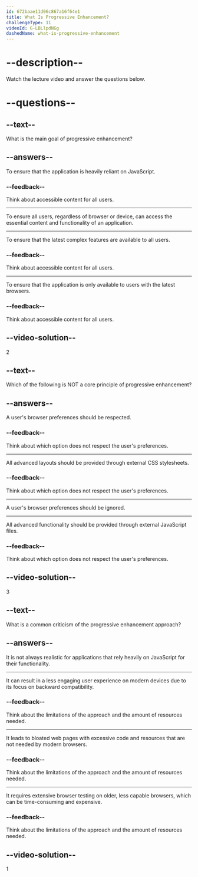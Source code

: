 ```yaml
---
id: 672baae11d06c867a16f64e1
title: What Is Progressive Enhancement?
challengeType: 11
videoId: G-LBLlpdNGg
dashedName: what-is-progressive-enhancement
---
```


# --description--

Watch the lecture video and answer the questions below.

# --questions--

## --text--

What is the main goal of progressive enhancement?

## --answers--

To ensure that the application is heavily reliant on JavaScript.

### --feedback--

Think about accessible content for all users.

---

To ensure all users, regardless of browser or device, can access the essential content and functionality of an application.

---

To ensure that the latest complex features are available to all users.

### --feedback--

Think about accessible content for all users.

---

To ensure that the application is only available to users with the latest browsers.

### --feedback--

Think about accessible content for all users.

## --video-solution--

2

## --text--

Which of the following is NOT a core principle of progressive enhancement?

## --answers--

A user's browser preferences should be respected.

### --feedback--

Think about which option does not respect the user's preferences.

---

All advanced layouts should be provided through external CSS stylesheets.

### --feedback--

Think about which option does not respect the user's preferences.

---

A user's browser preferences should be ignored.

---

All advanced functionality should be provided through external JavaScript files.

### --feedback--

Think about which option does not respect the user's preferences.

## --video-solution--

3

## --text--

What is a common criticism of the progressive enhancement approach?

## --answers--

It is not always realistic for applications that rely heavily on JavaScript for their functionality.

---

It can result in a less engaging user experience on modern devices due to its focus on backward compatibility.

### --feedback--

Think about the limitations of the approach and the amount of resources needed.

---

It leads to bloated web pages with excessive code and resources that are not needed by modern browsers.

### --feedback--

Think about the limitations of the approach and the amount of resources needed.

---

It requires extensive browser testing on older, less capable browsers, which can be time-consuming and expensive.

### --feedback--

Think about the limitations of the approach and the amount of resources needed.

## --video-solution--

1

